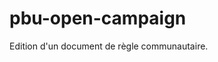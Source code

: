 # pbu-open-campaign
Edition d'un document de règle communautaire.
<!--stackedit_data:
eyJoaXN0b3J5IjpbMTQ4NzQxNDQwXX0=
-->